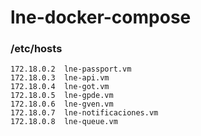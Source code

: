 # lne-docker-compose

### /etc/hosts
```
172.18.0.2  lne-passport.vm
172.18.0.3  lne-api.vm
172.18.0.4  lne-got.vm
172.18.0.5  lne-gpde.vm
172.18.0.6  lne-gven.vm
172.18.0.7  lne-notificaciones.vm
172.18.0.8  lne-queue.vm
```
